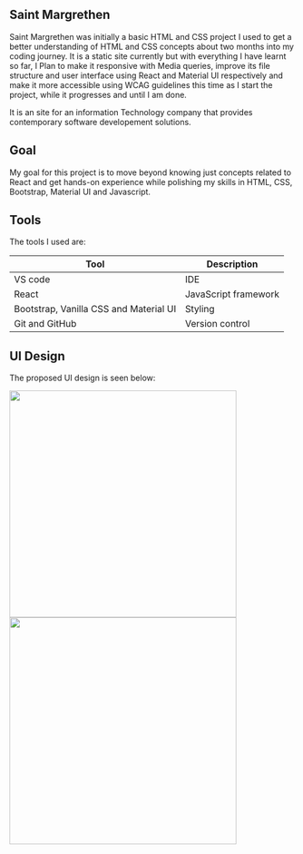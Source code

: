## Saint Margrethen

Saint Margrethen was initially a basic HTML and CSS project I used to get a better understanding of HTML and CSS concepts about two months into my coding journey. It is a static site currently but with everything I have learnt so far, I Plan to make it responsive with Media queries, improve its file structure and user interface using React and Material UI respectively and make it more accessible using WCAG guidelines this time as I start the project, while it progresses and until I am done.

It is an site for an information Technology company that provides contemporary software developement solutions. 

## Goal

My goal for this project is to move beyond knowing just concepts related to React and get hands-on experience while polishing my skills in HTML, CSS, Bootstrap, Material UI and Javascript.

## Tools

The tools I used are:

|Tool|Description|
|---|---|
|VS code|IDE|
|React|JavaScript framework|
|Bootstrap, Vanilla CSS and Material UI|Styling|
|Git and GitHub|Version control|

## UI Design

The proposed UI design is seen below:

<img src="https://user-images.githubusercontent.com/84882370/153331382-1df94c4f-b619-454b-90d8-4bb48d270da6.jpeg" height="400"> <img src="https://user-images.githubusercontent.com/84882370/153331393-acb68637-2d7d-47d1-a4b0-e8338a1d6d9f.jpeg" height="400">
